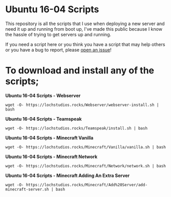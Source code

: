 # Ubuntu 16-04 Scripts

This repository is all the scripts that I use when deploying a new server and need it up and running from boot up, I've made this public because I know the hassle of trying to get servers up and running.

If you need a script here or you think you have a script that may help others or you have a bug to report, please [open an issue](https://github.com/LochStudios/Ubuntu-16-04-Scripts/issues)!


# To download and install any of the scripts;
**Ubuntu 16-04 Scripts - Webserver**

``wget -O- https://lochstudios.rocks/Webserver/webserver-install.sh | bash``

**Ubuntu 16-04 Scripts - Teamspeak**

``wget -O- https://lochstudios.rocks/Teamspeak/install.sh | bash``

**Ubuntu 16-04 Scripts - Minecraft Vanilla**

``wget -O- https://lochstudios.rocks/Minecraft/Vanilla/vanilla.sh | bash``

**Ubuntu 16-04 Scripts - Minecraft Network**

``wget -O- https://lochstudios.rocks/Minecraft/Network/network.sh | bash``

**Ubuntu 16-04 Scripts - Minecraft Adding An Extra Server**

``wget -O- https://lochstudios.rocks/Minecraft/Add%20Server/add-minecraft-server.sh | bash``
